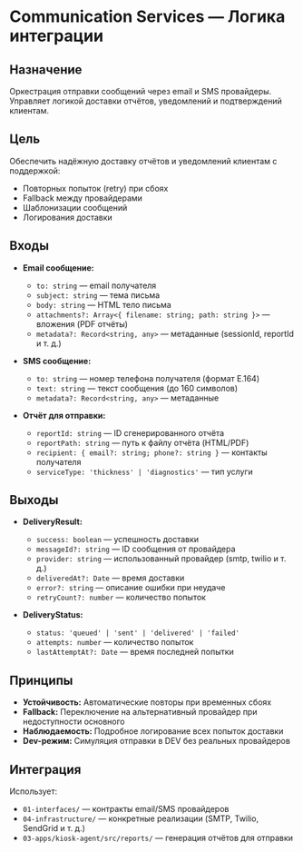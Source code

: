 # Communication Services — Логика интеграции

## Назначение

Оркестрация отправки сообщений через email и SMS провайдеры. Управляет логикой доставки отчётов, уведомлений и подтверждений клиентам.

## Цель

Обеспечить надёжную доставку отчётов и уведомлений клиентам с поддержкой:
- Повторных попыток (retry) при сбоях
- Fallback между провайдерами
- Шаблонизации сообщений
- Логирования доставки

## Входы

- **Email сообщение:**
  - `to: string` — email получателя
  - `subject: string` — тема письма
  - `body: string` — HTML тело письма
  - `attachments?: Array<{ filename: string; path: string }>` — вложения (PDF отчёты)
  - `metadata?: Record<string, any>` — метаданные (sessionId, reportId и т. д.)

- **SMS сообщение:**
  - `to: string` — номер телефона получателя (формат E.164)
  - `text: string` — текст сообщения (до 160 символов)
  - `metadata?: Record<string, any>` — метаданные

- **Отчёт для отправки:**
  - `reportId: string` — ID сгенерированного отчёта
  - `reportPath: string` — путь к файлу отчёта (HTML/PDF)
  - `recipient: { email?: string; phone?: string }` — контакты получателя
  - `serviceType: 'thickness' | 'diagnostics'` — тип услуги

## Выходы

- **DeliveryResult:**
  - `success: boolean` — успешность доставки
  - `messageId?: string` — ID сообщения от провайдера
  - `provider: string` — использованный провайдер (smtp, twilio и т. д.)
  - `deliveredAt?: Date` — время доставки
  - `error?: string` — описание ошибки при неудаче
  - `retryCount?: number` — количество попыток

- **DeliveryStatus:**
  - `status: 'queued' | 'sent' | 'delivered' | 'failed'`
  - `attempts: number` — количество попыток
  - `lastAttemptAt?: Date` — время последней попытки

## Принципы

- **Устойчивость:** Автоматические повторы при временных сбоях
- **Fallback:** Переключение на альтернативный провайдер при недоступности основного
- **Наблюдаемость:** Подробное логирование всех попыток доставки
- **Dev-режим:** Симуляция отправки в DEV без реальных провайдеров

## Интеграция

Использует:
- `01-interfaces/` — контракты email/SMS провайдеров
- `04-infrastructure/` — конкретные реализации (SMTP, Twilio, SendGrid и т. д.)
- `03-apps/kiosk-agent/src/reports/` — генерация отчётов для отправки
